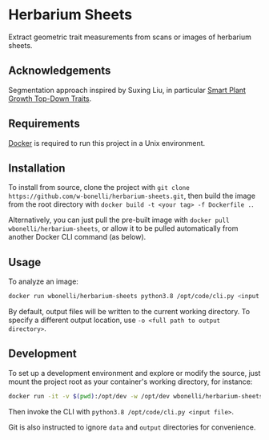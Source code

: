 # Herbarium Sheets

Extract geometric trait measurements from scans or images of herbarium sheets.

## Acknowledgements

Segmentation approach inspired by Suxing Liu, in particular [Smart Plant Growth Top-Down Traits](https://github.com/Computational-Plant-Science/spg).

## Requirements

[Docker](https://www.docker.com/) is required to run this project in a Unix environment.

## Installation

To install from source, clone the project with `git clone https://github.com/w-bonelli/herbarium-sheets.git`, then build the image from the root directory with `docker build -t <your tag> -f Dockerfile .`.

Alternatively, you can just pull the pre-built image with `docker pull wbonelli/herbarium-sheets`, or allow it to be pulled automatically from another Docker CLI command (as below).

## Usage

To analyze an image:

```bash
docker run wbonelli/herbarium-sheets python3.8 /opt/code/cli.py <input file>
```

By default, output files will be written to the current working directory. To specify a different output location, use `-o <full path to output directory>`.

## Development

To set up a development environment and explore or modify the source, just mount the project root as your container's working directory, for instance:

```bash
docker run -it -v $(pwd):/opt/dev -w /opt/dev wbonelli/herbarium-sheets bash
```

Then invoke the CLI with `python3.8 /opt/code/cli.py <input file>`.

Git is also instructed to ignore `data` and `output` directories for convenience.
